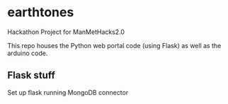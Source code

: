 # earthtones
Hackathon Project for ManMetHacks2.0

This repo houses the Python web portal code (using Flask) as well as the arduino code.

## Flask stuff
Set up flask running MongoDB connector

